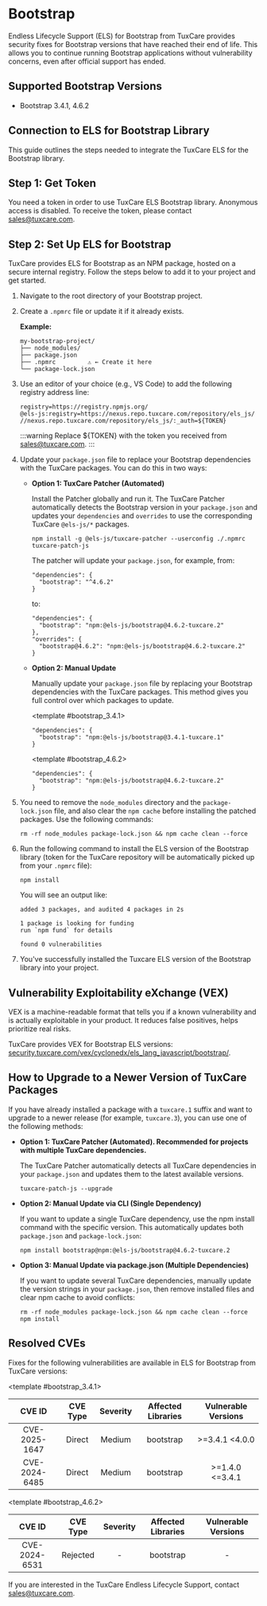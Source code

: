 # Bootstrap

Endless Lifecycle Support (ELS) for Bootstrap from TuxCare provides security fixes for Bootstrap versions that have reached their end of life. This allows you to continue running Bootstrap applications without vulnerability concerns, even after official support has ended.

## Supported Bootstrap Versions

* Bootstrap 3.4.1, 4.6.2

## Connection to ELS for Bootstrap Library

This guide outlines the steps needed to integrate the TuxCare ELS for the Bootstrap library.

## Step 1: Get Token

You need a token in order to use TuxCare ELS Bootstrap library. Anonymous access is disabled. To receive the token, please contact [sales@tuxcare.com](mailto:sales@tuxcare.com).

## Step 2: Set Up ELS for Bootstrap

TuxCare provides ELS for Bootstrap as an NPM package, hosted on a secure internal registry. Follow the steps below to add it to your project and get started.

1. Navigate to the root directory of your Bootstrap project.
2. Create a `.npmrc` file or update it if it already exists.

   **Example:**

   ```text
   my-bootstrap-project/
   ├── node_modules/
   ├── package.json
   ├── .npmrc         ⚠️ ← Create it here
   └── package-lock.json
   ```

3. Use an editor of your choice (e.g., VS Code) to add the following registry address line:

   <CodeWithCopy>

   ```text
   registry=https://registry.npmjs.org/
   @els-js:registry=https://nexus.repo.tuxcare.com/repository/els_js/
   //nexus.repo.tuxcare.com/repository/els_js/:_auth=${TOKEN}
   ```

   </CodeWithCopy>

   :::warning
   Replace ${TOKEN} with the token you received from [sales@tuxcare.com](mailto:sales@tuxcare.com).
   :::

4. Update your `package.json` file to replace your Bootstrap dependencies with the TuxCare packages. You can do this in two ways:

   * **Option 1: TuxCare Patcher (Automated)**

     Install the Patcher globally and run it. The TuxCare Patcher automatically detects the Bootstrap version in your `package.json` and updates your `dependencies` and `overrides` to use the corresponding TuxCare `@els-js/*` packages.

     <CodeWithCopy>

     ```text
     npm install -g @els-js/tuxcare-patcher --userconfig ./.npmrc
     tuxcare-patch-js
     ```

     </CodeWithCopy>

     The patcher will update your `package.json`, for example, from:

     ```text
     "dependencies": {
       "bootstrap": "^4.6.2"
     }
     ```

     to:

     ```text
     "dependencies": {
       "bootstrap": "npm:@els-js/bootstrap@4.6.2-tuxcare.2"
     },
     "overrides": {
       "bootstrap@4.6.2": "npm:@els-js/bootstrap@4.6.2-tuxcare.2"
     }
     ```
    
   * **Option 2: Manual Update**

     Manually update your `package.json` file by replacing your Bootstrap dependencies with the TuxCare packages. This method gives you full control over which packages to update.

     <TableTabs label="Choose Bootstrap version: " >

      <template #bootstrap_3.4.1>

      <CodeWithCopy>

      ```text
      "dependencies": {
        "bootstrap": "npm:@els-js/bootstrap@3.4.1-tuxcare.1"
      }
      ```

      </CodeWithCopy>

      </template>

      <template #bootstrap_4.6.2>

      <CodeWithCopy>

      ```text
      "dependencies": {
        "bootstrap": "npm:@els-js/bootstrap@4.6.2-tuxcare.2"
      }
      ```

      </CodeWithCopy>

      </template>

     </TableTabs>

5. You need to remove the `node_modules` directory and the `package-lock.json` file, and also clear the `npm cache` before installing the patched packages. Use the following commands:
   
   <CodeWithCopy>

   ```text
   rm -rf node_modules package-lock.json && npm cache clean --force
   ```

   </CodeWithCopy>

6. Run the following command to install the ELS version of the Bootstrap library (token for the TuxCare repository will be automatically picked up from your `.npmrc` file):

   <CodeWithCopy>

   ```text
   npm install
   ```

   </CodeWithCopy>

   You will see an output like:

   ```text
   added 3 packages, and audited 4 packages in 2s

   1 package is looking for funding
   run `npm fund` for details

   found 0 vulnerabilities
   ```

7. You've successfully installed the Tuxcare ELS version of the Bootstrap library into your project.

## Vulnerability Exploitability eXchange (VEX) 

VEX is a machine-readable format that tells you if a known vulnerability and is actually exploitable in your product. It reduces false positives, helps prioritize real risks.

TuxCare provides VEX for Bootstrap ELS versions: [security.tuxcare.com/vex/cyclonedx/els_lang_javascript/bootstrap/](https://security.tuxcare.com/vex/cyclonedx/els_lang_javascript/bootstrap/).

## How to Upgrade to a Newer Version of TuxCare Packages

If you have already installed a package with a `tuxcare.1` suffix and want to upgrade to a newer release (for example, `tuxcare.3`), you can use one of the following methods:

* **Option 1: TuxCare Patcher (Automated). Recommended for projects with multiple TuxCare dependencies.**

  The TuxCare Patcher automatically detects all TuxCare dependencies in your `package.json` and updates them to the latest available versions.

  <CodeWithCopy>

  ```text
  tuxcare-patch-js --upgrade
  ```

  </CodeWithCopy>

* **Option 2: Manual Update via CLI (Single Dependency)**

  If you want to update a single TuxCare dependency, use the npm install command with the specific version. This automatically updates both `package.json` and `package-lock.json`:

  <CodeWithCopy>

  ```text
  npm install bootstrap@npm:@els-js/bootstrap@4.6.2-tuxcare.2
  ```

  </CodeWithCopy>

* **Option 3: Manual Update via package.json (Multiple Dependencies)**

  If you want to update several TuxCare dependencies, manually update the version strings in your `package.json`, then remove installed files and clear npm cache to avoid conflicts:

  <CodeWithCopy>

  ```text
  rm -rf node_modules package-lock.json && npm cache clean --force
  npm install
  ```

  </CodeWithCopy>

## Resolved CVEs

Fixes for the following vulnerabilities are available in ELS for Bootstrap from TuxCare versions:

<TableTabs label="Choose Bootstrap version: " >

<template #bootstrap_3.4.1>

|    CVE ID     | CVE Type | Severity | Affected Libraries | Vulnerable Versions |
|:-------------:|:--------:|:--------:|:------------------:|:-------------------:|
| CVE-2025-1647 |  Direct  |  Medium  |     bootstrap      |          >=3.4.1 <4.0.0          |
| CVE-2024-6485 |  Direct  |  Medium  |     bootstrap      |          >=1.4.0 <=3.4.1          |

  </template>

<template #bootstrap_4.6.2>

| CVE ID         | CVE Type | Severity | Affected Libraries | Vulnerable Versions |
| :------------: |:--------:|:--------:|:------------------:|:-------------------:|
| CVE-2024-6531  | Rejected | -        |     bootstrap      |          -          |

  </template>

</TableTabs>

If you are interested in the TuxCare Endless Lifecycle Support, contact [sales@tuxcare.com](mailto:sales@tuxcare.com).
